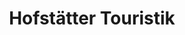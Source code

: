 ---
title: "Hofstätter Touristik"
url: /neumarkt-in-der-steiermark/hofstaetter-touristik/
shop: Reisebüro
---